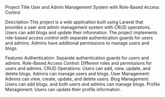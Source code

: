 
Project Title
User and Admin Management System with Role-Based Access Control

Description
This project is a web application built using Laravel that provides a user and admin management system with CRUD operations. Users can add blogs and update their information. The project implements role-based access control with separate authentication guards for users and admins. Admins have additional permissions to manage users and blogs.

Features
Authentication: Separate authentication guards for users and admins.
Role-Based Access Control: Different roles and permissions for users and admins.
CRUD Operations:
Users can add, view, update, and delete blogs.
Admins can manage users and blogs.
User Management: Admins can view, create, update, and delete users.
Blog Management: Users can add blogs, and both users and admins can manage blogs.
Profile Management: Users can update their profile information.
